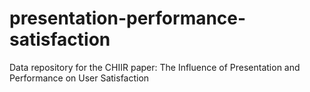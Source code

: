 # presentation-performance-satisfaction
Data repository for the CHIIR paper: The Influence of Presentation and Performance on User Satisfaction
